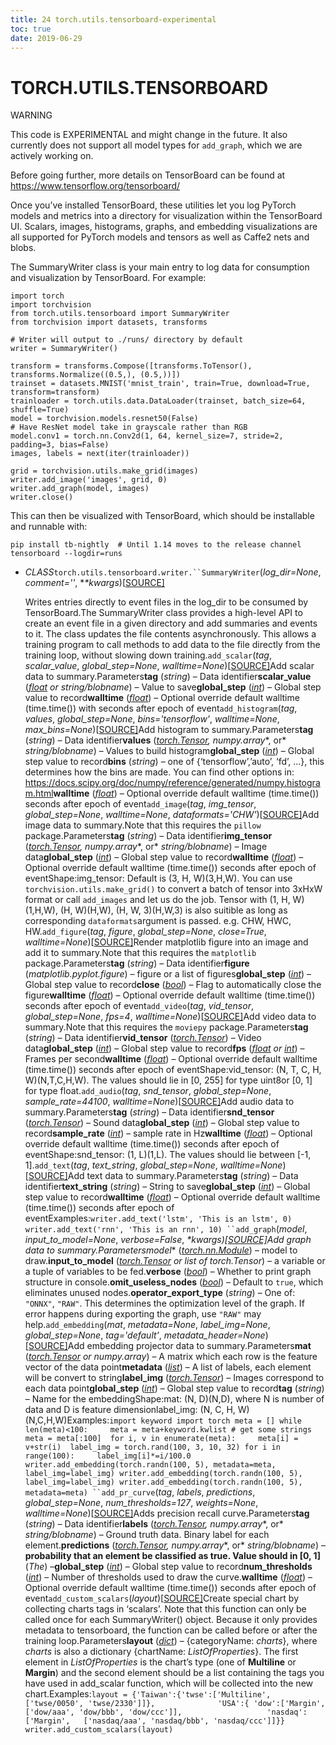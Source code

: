 ```yaml
---
title: 24 torch.utils.tensorboard-experimental
toc: true
date: 2019-06-29
---
```

# TORCH.UTILS.TENSORBOARD

WARNING

This code is EXPERIMENTAL and might change in the future. It also currently does not support all model types for `add_graph`, which we are actively working on.

Before going further, more details on TensorBoard can be found at <https://www.tensorflow.org/tensorboard/>

Once you’ve installed TensorBoard, these utilities let you log PyTorch models and metrics into a directory for visualization within the TensorBoard UI. Scalars, images, histograms, graphs, and embedding visualizations are all supported for PyTorch models and tensors as well as Caffe2 nets and blobs.

The SummaryWriter class is your main entry to log data for consumption and visualization by TensorBoard. For example:

```
import torch
import torchvision
from torch.utils.tensorboard import SummaryWriter
from torchvision import datasets, transforms

# Writer will output to ./runs/ directory by default
writer = SummaryWriter()

transform = transforms.Compose([transforms.ToTensor(), transforms.Normalize((0.5,), (0.5,))])
trainset = datasets.MNIST('mnist_train', train=True, download=True, transform=transform)
trainloader = torch.utils.data.DataLoader(trainset, batch_size=64, shuffle=True)
model = torchvision.models.resnet50(False)
# Have ResNet model take in grayscale rather than RGB
model.conv1 = torch.nn.Conv2d(1, 64, kernel_size=7, stride=2, padding=3, bias=False)
images, labels = next(iter(trainloader))

grid = torchvision.utils.make_grid(images)
writer.add_image('images', grid, 0)
writer.add_graph(model, images)
writer.close()
```

This can then be visualized with TensorBoard, which should be installable and runnable with:

```
pip install tb-nightly  # Until 1.14 moves to the release channel
tensorboard --logdir=runs
```

- *CLASS*`torch.utils.tensorboard.writer.``SummaryWriter`(*log_dir=None*, *comment=''*, **\*kwargs*)[[SOURCE\]](https://pytorch.org/docs/stable/_modules/torch/utils/tensorboard/writer.html#SummaryWriter)

  Writes entries directly to event files in the log_dir to be consumed by TensorBoard.The SummaryWriter class provides a high-level API to create an event file in a given directory and add summaries and events to it. The class updates the file contents asynchronously. This allows a training program to call methods to add data to the file directly from the training loop, without slowing down training.`add_scalar`(*tag*, *scalar_value*, *global_step=None*, *walltime=None*)[[SOURCE\]](https://pytorch.org/docs/stable/_modules/torch/utils/tensorboard/writer.html#SummaryWriter.add_scalar)Add scalar data to summary.Parameters**tag** (*string*) – Data identifier**scalar_value** ([*float*](https://docs.python.org/3/library/functions.html#float) *or* *string/blobname*) – Value to save**global_step** ([*int*](https://docs.python.org/3/library/functions.html#int)) – Global step value to record**walltime** ([*float*](https://docs.python.org/3/library/functions.html#float)) – Optional override default walltime (time.time()) with seconds after epoch of event`add_histogram`(*tag*, *values*, *global_step=None*, *bins='tensorflow'*, *walltime=None*, *max_bins=None*)[[SOURCE\]](https://pytorch.org/docs/stable/_modules/torch/utils/tensorboard/writer.html#SummaryWriter.add_histogram)Add histogram to summary.Parameters**tag** (*string*) – Data identifier**values** ([*torch.Tensor*](https://pytorch.org/docs/stable/tensors.html#torch.Tensor)*,* *numpy.array**, or* *string/blobname*) – Values to build histogram**global_step** ([*int*](https://docs.python.org/3/library/functions.html#int)) – Global step value to record**bins** (*string*) – one of {‘tensorflow’,’auto’, ‘fd’, …}, this determines how the bins are made. You can find other options in: <https://docs.scipy.org/doc/numpy/reference/generated/numpy.histogram.html>**walltime** ([*float*](https://docs.python.org/3/library/functions.html#float)) – Optional override default walltime (time.time()) seconds after epoch of event`add_image`(*tag*, *img_tensor*, *global_step=None*, *walltime=None*, *dataformats='CHW'*)[[SOURCE\]](https://pytorch.org/docs/stable/_modules/torch/utils/tensorboard/writer.html#SummaryWriter.add_image)Add image data to summary.Note that this requires the `pillow` package.Parameters**tag** (*string*) – Data identifier**img_tensor** ([*torch.Tensor*](https://pytorch.org/docs/stable/tensors.html#torch.Tensor)*,* *numpy.array**, or* *string/blobname*) – Image data**global_step** ([*int*](https://docs.python.org/3/library/functions.html#int)) – Global step value to record**walltime** ([*float*](https://docs.python.org/3/library/functions.html#float)) – Optional override default walltime (time.time()) seconds after epoch of eventShape:img_tensor: Default is (3, H, W)(3,H,W). You can use `torchvision.utils.make_grid()` to convert a batch of tensor into 3xHxW format or call `add_images` and let us do the job. Tensor with (1, H, W)(1,H,W), (H, W)(H,W), (H, W, 3)(H,W,3) is also suitible as long as corresponding `dataformats`argument is passed. e.g. CHW, HWC, HW.`add_figure`(*tag*, *figure*, *global_step=None*, *close=True*, *walltime=None*)[[SOURCE\]](https://pytorch.org/docs/stable/_modules/torch/utils/tensorboard/writer.html#SummaryWriter.add_figure)Render matplotlib figure into an image and add it to summary.Note that this requires the `matplotlib` package.Parameters**tag** (*string*) – Data identifier**figure** (*matplotlib.pyplot.figure*) – figure or a list of figures**global_step** ([*int*](https://docs.python.org/3/library/functions.html#int)) – Global step value to record**close** ([*bool*](https://docs.python.org/3/library/functions.html#bool)) – Flag to automatically close the figure**walltime** ([*float*](https://docs.python.org/3/library/functions.html#float)) – Optional override default walltime (time.time()) seconds after epoch of event`add_video`(*tag*, *vid_tensor*, *global_step=None*, *fps=4*, *walltime=None*)[[SOURCE\]](https://pytorch.org/docs/stable/_modules/torch/utils/tensorboard/writer.html#SummaryWriter.add_video)Add video data to summary.Note that this requires the `moviepy` package.Parameters**tag** (*string*) – Data identifier**vid_tensor** ([*torch.Tensor*](https://pytorch.org/docs/stable/tensors.html#torch.Tensor)) – Video data**global_step** ([*int*](https://docs.python.org/3/library/functions.html#int)) – Global step value to record**fps** ([*float*](https://docs.python.org/3/library/functions.html#float) *or* [*int*](https://docs.python.org/3/library/functions.html#int)) – Frames per second**walltime** ([*float*](https://docs.python.org/3/library/functions.html#float)) – Optional override default walltime (time.time()) seconds after epoch of eventShape:vid_tensor: (N, T, C, H, W)(N,T,C,H,W). The values should lie in [0, 255] for type uint8or [0, 1] for type float.`add_audio`(*tag*, *snd_tensor*, *global_step=None*, *sample_rate=44100*, *walltime=None*)[[SOURCE\]](https://pytorch.org/docs/stable/_modules/torch/utils/tensorboard/writer.html#SummaryWriter.add_audio)Add audio data to summary.Parameters**tag** (*string*) – Data identifier**snd_tensor** ([*torch.Tensor*](https://pytorch.org/docs/stable/tensors.html#torch.Tensor)) – Sound data**global_step** ([*int*](https://docs.python.org/3/library/functions.html#int)) – Global step value to record**sample_rate** ([*int*](https://docs.python.org/3/library/functions.html#int)) – sample rate in Hz**walltime** ([*float*](https://docs.python.org/3/library/functions.html#float)) – Optional override default walltime (time.time()) seconds after epoch of eventShape:snd_tensor: (1, L)(1,L). The values should lie between [-1, 1].`add_text`(*tag*, *text_string*, *global_step=None*, *walltime=None*)[[SOURCE\]](https://pytorch.org/docs/stable/_modules/torch/utils/tensorboard/writer.html#SummaryWriter.add_text)Add text data to summary.Parameters**tag** (*string*) – Data identifier**text_string** (*string*) – String to save**global_step** ([*int*](https://docs.python.org/3/library/functions.html#int)) – Global step value to record**walltime** ([*float*](https://docs.python.org/3/library/functions.html#float)) – Optional override default walltime (time.time()) seconds after epoch of eventExamples:`writer.add_text('lstm', 'This is an lstm', 0) writer.add_text('rnn', 'This is an rnn', 10) ``add_graph`(*model*, *input_to_model=None*, *verbose=False*, **\*kwargs*)[[SOURCE\]](https://pytorch.org/docs/stable/_modules/torch/utils/tensorboard/writer.html#SummaryWriter.add_graph)Add graph data to summary.Parameters**model** ([*torch.nn.Module*](https://pytorch.org/docs/stable/nn.html#torch.nn.Module)) – model to draw.**input_to_model** ([*torch.Tensor*](https://pytorch.org/docs/stable/tensors.html#torch.Tensor) *or* *list of torch.Tensor*) – a variable or a tuple of variables to be fed.**verbose** ([*bool*](https://docs.python.org/3/library/functions.html#bool)) – Whether to print graph structure in console.**omit_useless_nodes** ([*bool*](https://docs.python.org/3/library/functions.html#bool)) – Default to `true`, which eliminates unused nodes.**operator_export_type** (*string*) – One of: `"ONNX"`, `"RAW"`. This determines the optimization level of the graph. If error happens during exporting the graph, use `"RAW"` may help.`add_embedding`(*mat*, *metadata=None*, *label_img=None*, *global_step=None*, *tag='default'*, *metadata_header=None*)[[SOURCE\]](https://pytorch.org/docs/stable/_modules/torch/utils/tensorboard/writer.html#SummaryWriter.add_embedding)Add embedding projector data to summary.Parameters**mat** ([*torch.Tensor*](https://pytorch.org/docs/stable/tensors.html#torch.Tensor) *or* *numpy.array*) – A matrix which each row is the feature vector of the data point**metadata** ([*list*](https://docs.python.org/3/library/stdtypes.html#list)) – A list of labels, each element will be convert to string**label_img** ([*torch.Tensor*](https://pytorch.org/docs/stable/tensors.html#torch.Tensor)) – Images correspond to each data point**global_step** ([*int*](https://docs.python.org/3/library/functions.html#int)) – Global step value to record**tag** (*string*) – Name for the embeddingShape:mat: (N, D)(N,D), where N is number of data and D is feature dimensionlabel_img: (N, C, H, W)(N,C,H,W)Examples:`import keyword import torch meta = [] while len(meta)<100:     meta = meta+keyword.kwlist # get some strings meta = meta[:100]  for i, v in enumerate(meta):     meta[i] = v+str(i)  label_img = torch.rand(100, 3, 10, 32) for i in range(100):     label_img[i]*=i/100.0  writer.add_embedding(torch.randn(100, 5), metadata=meta, label_img=label_img) writer.add_embedding(torch.randn(100, 5), label_img=label_img) writer.add_embedding(torch.randn(100, 5), metadata=meta) ``add_pr_curve`(*tag*, *labels*, *predictions*, *global_step=None*, *num_thresholds=127*, *weights=None*, *walltime=None*)[[SOURCE\]](https://pytorch.org/docs/stable/_modules/torch/utils/tensorboard/writer.html#SummaryWriter.add_pr_curve)Adds precision recall curve.Parameters**tag** (*string*) – Data identifier**labels** ([*torch.Tensor*](https://pytorch.org/docs/stable/tensors.html#torch.Tensor)*,* *numpy.array**, or* *string/blobname*) – Ground truth data. Binary label for each element.**predictions** ([*torch.Tensor*](https://pytorch.org/docs/stable/tensors.html#torch.Tensor)*,* *numpy.array**, or* *string/blobname*) –**probability that an element be classified as true. Value should in [0, 1]**(*The*) –**global_step** ([*int*](https://docs.python.org/3/library/functions.html#int)) – Global step value to record**num_thresholds** ([*int*](https://docs.python.org/3/library/functions.html#int)) – Number of thresholds used to draw the curve.**walltime** ([*float*](https://docs.python.org/3/library/functions.html#float)) – Optional override default walltime (time.time()) seconds after epoch of event`add_custom_scalars`(*layout*)[[SOURCE\]](https://pytorch.org/docs/stable/_modules/torch/utils/tensorboard/writer.html#SummaryWriter.add_custom_scalars)Create special chart by collecting charts tags in ‘scalars’. Note that this function can only be called once for each SummaryWriter() object. Because it only provides metadata to tensorboard, the function can be called before or after the training loop.Parameters**layout** ([*dict*](https://docs.python.org/3/library/stdtypes.html#dict)) – {categoryName: *charts*}, where *charts* is also a dictionary {chartName: *ListOfProperties*}. The first element in *ListOfProperties* is the chart’s type (one of **Multiline** or **Margin**) and the second element should be a list containing the tags you have used in add_scalar function, which will be collected into the new chart.Examples:`layout = {'Taiwan':{'twse':['Multiline',['twse/0050', 'twse/2330']]},              'USA':{ 'dow':['Margin',   ['dow/aaa', 'dow/bbb', 'dow/ccc']],                   'nasdaq':['Margin',   ['nasdaq/aaa', 'nasdaq/bbb', 'nasdaq/ccc']]}}  writer.add_custom_scalars(layout)`
